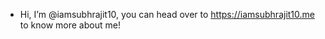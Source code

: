 - Hi, I’m @iamsubhrajit10, you can head over to https://iamsubhrajit10.me to know more about me!


<!---
iamsubhrajit10/iamsubhrajit10 is a ✨ special ✨ repository because its `README.md` (this file) appears on your GitHub profile.
You can click the Preview link to take a look at your changes.
--->
